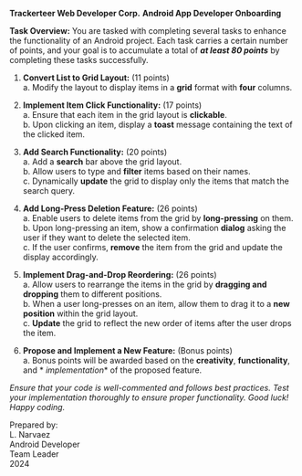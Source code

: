 ﻿**Trackerteer Web Developer Corp.**
**Android App Developer Onboarding**

**Task Overview:** You are tasked with completing several tasks to enhance the functionality of an
Android project. Each task carries a certain number of points, and your goal is to accumulate a
total of ***at least 80 points*** by completing these tasks successfully.

1. **Convert List to Grid Layout:** (11 points)
   <br />a. Modify the layout to display items in a **grid** format with **four** columns.
   
3. **Implement Item Click Functionality:** (17 points)
   <br />a. Ensure that each item in the grid layout is **clickable**.
   <br />b. Upon clicking an item, display a **toast** message containing the text of the clicked item.
   
5. **Add Search Functionality:** (20 points)
   <br />a. Add a **search** bar above the grid layout.
   <br />b. Allow users to type and **filter** items based on their names.
   <br />c. Dynamically **update** the grid to display only the items that match the search query.
   
7. **Add Long-Press Deletion Feature:** (26 points)
   <br />a. Enable users to delete items from the grid by **long-pressing** on them.
   <br />b. Upon long-pressing an item, show a confirmation **dialog** asking the user if they want to
   delete the selected item.
   <br />c. If the user confirms, **remove** the item from the grid and update the display accordingly.
   
9. **Implement Drag-and-Drop Reordering:** (26 points)
   <br />a. Allow users to rearrange the items in the grid by **dragging and dropping** them to different
   positions.
   <br />b. When a user long-presses on an item, allow them to drag it to a **new position** within the
   grid layout.
   <br />c. **Update** the grid to reflect the new order of items after the user drops the item.
   
11. **Propose and Implement a New Feature:** (Bonus points)
   <br />a. Bonus points will be awarded based on the **creativity**, **functionality**, and *
   *implementation** of the proposed feature.

*Ensure that your code is well-commented and follows best practices. Test your implementation
thoroughly to ensure proper functionality. Good luck! Happy coding.*

Prepared by:
<br />L. Narvaez
<br />Android Developer
<br />Team Leader
<br />2024
